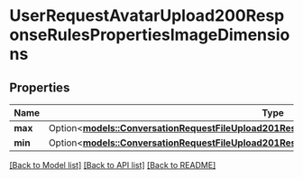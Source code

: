 # UserRequestAvatarUpload200ResponseRulesPropertiesImageDimensions

## Properties

Name | Type | Description | Notes
------------ | ------------- | ------------- | -------------
**max** | Option<[**models::ConversationRequestFileUpload201ResponseRulesPropertiesImageDimensionsMax**](conversation_request_file_upload_201_response_rules_properties_imageDimensions_max.md)> |  | [optional]
**min** | Option<[**models::ConversationRequestFileUpload201ResponseRulesPropertiesImageDimensionsMax**](conversation_request_file_upload_201_response_rules_properties_imageDimensions_max.md)> |  | [optional]

[[Back to Model list]](../README.md#documentation-for-models) [[Back to API list]](../README.md#documentation-for-api-endpoints) [[Back to README]](../README.md)


